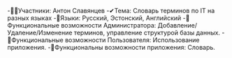 -🙋‍♂️Участники: Антон Славянцев
-✔Тема: Словарь терминов по IT на разных языках
-🚩Языки: Русский, Эстонский, Английский
-💬Функциональные возможности Администратора: Добавление/Удаление/Изменение терминов, управление структурой базы данных.
-💬Функциональные возможности Пользователя: Использование приложения. 
-💬Функциональны возможности приложения: Словарь.
